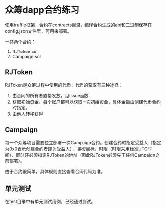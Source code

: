 # 众筹dapp合约练习

使用truffle框架，合约在contracts目录，编译合约生成的abi和二进制保存在config.json文件里，可用来部署。

一共两个合约：

1. RJToken.sol
2. Campaign.sol

## RJToken

RJToken是众筹过程中使用的代币，代币的获取有三种途径：

1. 由合同的所有者直接发放，见issue函数
2. 获取初始资金，每个账户都可以获取一次初始资金，具体金额由创建代币合约时指定。
3. 由他人转移获得

## Campaign

每一个众筹项目需要独立部署一次Campaign合约。创建合约时指定受益人（指定为0x0表示创建合约者即为受益人），
筹资目标，时限（时限采用标准UTC时间），同时还必须指定RJToken的地址（因此RJToken必须先于任何Campaign之前部署）。

由于合约很简单，具体规则直接查看合同代码为准。

## 单元测试

在test目录中有单元测试用例，已经通过测试。
